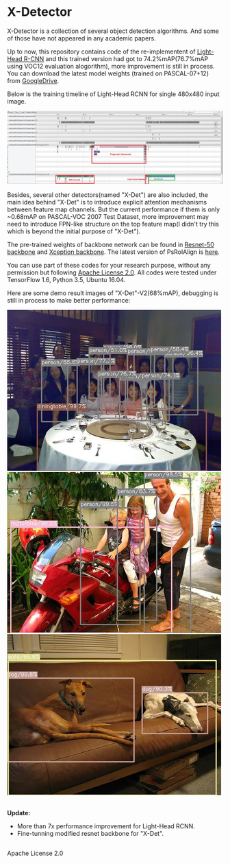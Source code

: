 # X-Detector
X-Detector is a collection of several object detection algorithms. And some of those have not appeared in any academic papers.

Up to now, this repository contains code of the re-implementent of [Light-Head R-CNN](https://arxiv.org/abs/1711.07264) and this trained version had got to 74.2%mAP(76.7%mAP using VOC12 evaluation alogorithm), more improvement is still in process. You can download the latest model weights (trained on PASCAL-07+12) from [GoogleDrive](https://drive.google.com/open?id=1hOvHnvl4hY6A1hawI3cTxpXY6GcPENMG).

Below is the training timeline of Light-Head RCNN for single 480x480 input image.

![](demo/timeline.JPG "Timeline of Light-Head RCNN")

Besides, several other detectors(named "X-Det") are also included, the main idea behind "X-Det" is to introduce explicit attention mechanisms between feature map channels. But the current performance if them is only ~0.68mAP on PASCAL-VOC 2007 Test Dataset, more improvement may need to introduce FPN-like structure on the top feature map(I didn't try this which is beyond the initial purpose of "X-Det").

The pre-trained weights of backbone network can be found in [Resnet-50 backbone](https://github.com/tensorflow/models/tree/master/official/resnet) and [Xception backbone](https://github.com/HiKapok/Xception_Tensorflow). The latest version of PsRoIAlign is [here](https://github.com/HiKapok/PSROIAlign).

You can use part of these codes for your research purpose, without any permission but following [Apache License 2.0](https://github.com/HiKapok/X-Detector/blob/master/LICENSE). All codes were tested under TensorFlow 1.6, Python 3.5, Ubuntu 16.04.

Here are some demo result images of "X-Det"-V2(68%mAP), debugging is still in process to make better performance:

![](demo/1.jpg "Detection Example 1")
![](demo/2.jpg "Detection Example 2")
![](demo/3.jpg "Detection Example 3")

## ##

**Update:**

- More than 7x performance improvement for Light-Head RCNN.
- Fine-tunning modified resnet backbone for "X-Det".

## ##
Apache License 2.0
